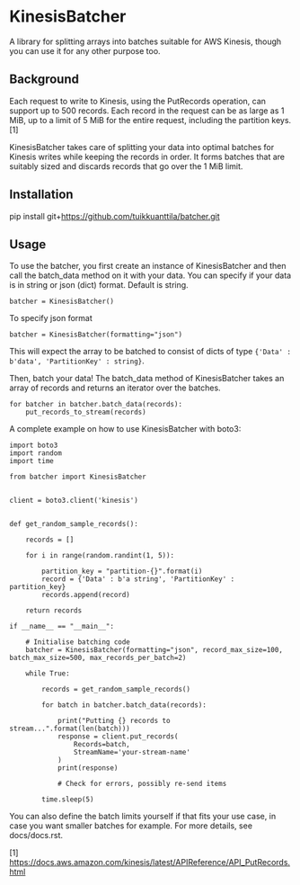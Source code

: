 # KinesisBatcher

A library for splitting arrays into batches suitable for AWS Kinesis,
though you can use it for any other purpose too. 

## Background

Each request to write to Kinesis, using the PutRecords operation,
can support up to 500 records. Each record in the request can be 
as large as 1 MiB, up to a limit of 5 MiB for the entire request, 
including the partition keys. [1]

KinesisBatcher takes care of splitting your data into optimal batches
for Kinesis writes while keeping the records in order. 
It forms batches that are suitably sized and
discards records that go over the 1 MiB limit.

## Installation

pip install git+https://github.com/tuikkuanttila/batcher.git

## Usage

To use the batcher, you first create an instance of KinesisBatcher
and then call the batch_data method on it with your data. You can
specify if your data is in string or json (dict) format. Default
is string.
~~~
batcher = KinesisBatcher()
~~~
To specify json format
~~~
batcher = KinesisBatcher(formatting="json")
~~~
This will expect the array to be batched to consist of dicts of
type `{'Data' : b'data', 'PartitionKey' : string}`.

Then, batch your data! The batch_data method of KinesisBatcher takes
an array of records and returns an iterator over the batches.

~~~
for batcher in batcher.batch_data(records):
	put_records_to_stream(records)
~~~

A complete example on how to use KinesisBatcher with boto3:

~~~
import boto3
import random
import time

from batcher import KinesisBatcher


client = boto3.client('kinesis')


def get_random_sample_records():

	records = []

	for i in range(random.randint(1, 5)):

		partition_key = "partition-{}".format(i)
		record = {'Data' : b'a string', 'PartitionKey' : partition_key}
		records.append(record)

	return records

if __name__ == "__main__":

	# Initialise batching code
	batcher = KinesisBatcher(formatting="json", record_max_size=100, batch_max_size=500, max_records_per_batch=2)

	while True:

		records = get_random_sample_records()

		for batch in batcher.batch_data(records):

			print("Putting {} records to stream...".format(len(batch)))
			response = client.put_records(
			    Records=batch,
			    StreamName='your-stream-name'
			)
			print(response)

			# Check for errors, possibly re-send items

		time.sleep(5)

~~~

You can also define the batch limits yourself if that fits your use case, 
in case you want smaller batches for example. For more details, see docs/docs.rst.
















[1] https://docs.aws.amazon.com/kinesis/latest/APIReference/API_PutRecords.html